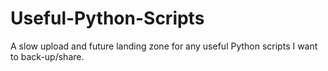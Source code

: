 # Useful-Python-Scripts

A slow upload and future landing zone for any useful Python scripts I want to back-up/share.
